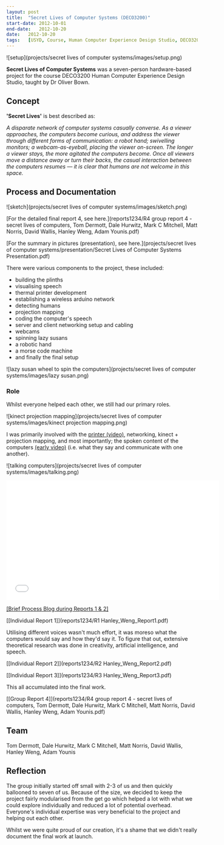 ```yaml
---
layout:	post
title:	"Secret Lives of Computer Systems (DECO3200)"
start-date:	2012-10-01
end-date:	2012-10-20
date:	2012-10-20
tags:	[USYD, Course, Human Computer Experience Design Studio, DECO3200, DECO, Design Computing, Arduino, Robotic Hands, Thermal Printer, Sentient Computers, Artificial Intelligence, AI, University of Sydney]
---
```


![setup](projects/secret lives of computer systems/images/setup.png)

__Secret Lives of Computer Systems__ was a seven-person hardware-based project for the course DECO3200 Human Computer Experience Design Studio, taught by Dr Oliver Bown.

## Concept

__'Secret Lives'__ is best described as: 

_A disparate network of computer systems casually converse. As a viewer approaches, the computers become curious, and address the viewer through different forms of communication: a robot hand; swivelling monitors; a webcam-as-eyeball, placing the viewer on-screen. The longer a viewer stays, the more agitated the computers become. Once all viewers move a distance away or turn their backs, the casual interaction between the computers resumes — it is clear that humans are not welcome in this space._

## Process and Documentation

![sketch](projects/secret lives of computer systems/images/sketch.png)

[For the detailed final report 4, see here.](reports1234/R4 group report 4 - secret lives of computers, Tom Dermott, Dale Hurwitz, Mark C Mitchell, Matt Norris, David Wallis, Hanley Weng, Adam Younis.pdf)

[For the summary in pictures (presentation), see here.](projects/secret lives of computer systems/presentation/Secret Lives of Computer Systems Presentation.pdf)

There were various components to the project, these included:

- building the plinths
- visualising speech
- thermal printer development
- establishing a wireless arduino network
- detecting humans
- projection mapping
- coding the computer's speech
- server and client networking setup and cabling
- webcams
- spinning lazy susans
- a robotic hand
- a morse code machine
- and finally the final setup

![lazy susan wheel to spin the computers](projects/secret lives of computer systems/images/lazy susan.png)

### Role

Whilst everyone helped each other, we still had our primary roles. 

![kinect projection mapping](projects/secret lives of computer systems/images/kinect projection mapping.png)

I was primarily involved with the [printer (video)](https://www.youtube.com/watch?feature=player_embedded&v=HrA1PW_DRdE), networking, kinect + projection mapping, and most importantly; the spoken content of the computers [(early video)](https://www.youtube.com/watch?v=FbDOsGHvmNM) (i.e. what they say and communicate with one another).

![talking computers](projects/secret lives of computer systems/images/talking.png)

<iframe width="560" height="315" src="//www.youtube.com/embed/HtmJ6hspG8A?rel=0" frameborder="0" allowfullscreen></iframe>

[[Brief Process Blog during Reports 1 & 2]](http://32bithuman.tumblr.com)

[[Individual Report 1]](reports1234/R1 Hanley_Weng_Report1.pdf)

Utilising different voices wasn't much effort, it was moreso what the computers would say and how they'd say it. To figure that out, extensive theoretical research was done in creativity, artificial intelligence, and speech.

[[Individual Report 2]](reports1234/R2 Hanley_Weng_Report2.pdf)

[[Individual Report 3]](reports1234/R3 Hanley_Weng_Report3.pdf)

This all accumulated into the final work.

[[Group Report 4]](reports1234/R4 group report 4 - secret lives of computers, Tom Dermott, Dale Hurwitz, Mark C Mitchell, Matt Norris, David Wallis, Hanley Weng, Adam Younis.pdf)

## Team

Tom Dermott, Dale Hurwitz, Mark C Mitchell, Matt Norris, David Wallis, Hanley Weng, Adam Younis

## Reflection

The group initially started off small with 2-3 of us and then quickly ballooned to seven of us. Because of the size, we decided to keep the project fairly modularised from the get go which helped a lot with what we could explore individually and reduced a lot of potential overhead. Everyone's individual expertise was very beneficial to the project and helping out each other.

Whilst we were quite proud of our creation, it's a shame that we didn't really document the final work at launch. 
